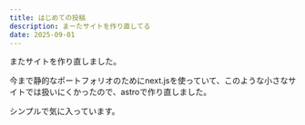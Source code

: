 ```yaml
---
title: はじめての投稿
description: まーたサイトを作り直してる
date: 2025-09-01
---
```

またサイトを作り直しました。

今まで静的なポートフォリオのためにnext.jsを使っていて、このような小さなサイトでは扱いにくかったので、astroで作り直しました。

シンプルで気に入っています。